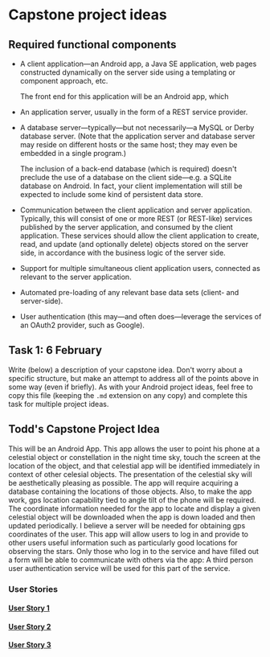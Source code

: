 # Capstone project ideas

## Required functional components

* A client application&mdash;an Android app, a Java SE application, web pages constructed dynamically on the server side using a templating or component approach, etc.

    The front end for this application will be an Android app, which 

* An application server, usually in the form of a REST service provider.

* A database server&mdash;typically&mdash;but not necessarily&mdash;a MySQL or Derby database server. (Note that the application server and database server may reside on different hosts or the same host; they may even be embedded in a single program.)

    The inclusion of a back-end database (which is required) doesn't preclude the use of a database on the client side&mdash;e.g. a SQLite database on Android. In fact, your client implementation will still be expected to include some kind of persistent data store.

* Communication between the client application and server application. Typically, this will consist of one or more REST (or REST-like) services published by the server application, and consumed by the client application. These services should allow the client application to create, read, and update (and optionally delete) objects stored on the server side, in accordance with the business logic of the server side.

* Support for multiple simultaneous client application users, connected as relevant to the server application.

* Automated pre-loading of any relevant base data sets (client- and server-side).

* User authentication (this may&mdash;and often does&mdash;leverage the services of an OAuth2 provider, such as Google).

## Task 1: 6 February

Write (below) a description of your capstone idea. Don't worry about a specific structure, but make an attempt to address all of the points above in some way (even if briefly). As with your Android project ideas, feel free to copy this file (keeping the `.md` extension on any copy) and complete this task for multiple project ideas.


## Todd's Capstone Project Idea

   This will be an Android App.  This app allows the user to point his phone at a celestial object or constellation in the night time sky, touch the screen at the location of the object, and that celestial app will be identified immediately in context of other celesial objects.   The presentation of the celestial sky will be aesthetically pleasing as possible.  The app will require acquiring a database containing the locations of those objects.  Also, to make the app work, gps location capability tied to angle tilt of the phone will be required.  The coordinate information needed for the app to locate and display a given celestial object will be downloaded when the app is down loaded and then updated periodically.  I believe a server will be needed for obtaining gps coordinates of the user.  This app will allow users to log in and provide to other users useful information such as particularly good locations for observing the stars.  Only those who log in to the service and have filled out a form will be able to communicate with others via the app: A third person user authentication service will be used for this part of the service.
   
### User Stories
#### [User Story 1](https://github.com/deep-dive-coding-java-cohort-6/capstone-project-ideas-tnordquist/blob/master/user-story-1.md)

#### [User Story 2](https://github.com/deep-dive-coding-java-cohort-6/capstone-project-ideas-tnordquist/blob/master/user-story-2.md)

#### [User Story 3](https://github.com/deep-dive-coding-java-cohort-6/capstone-project-ideas-tnordquist/tree/master)
